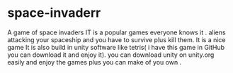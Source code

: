 # space-invaderr
A game of space invaders
IT is a popular games everyone knows it . aliens attacking your spaceship and you have to survive plus kill them. It is a nice game
It is also build in unity software like tetris( i have this game in GitHub you can download it and enjoy it). 
you can download unity on unity.org easily and enjoy the games plus you can make of you own .
